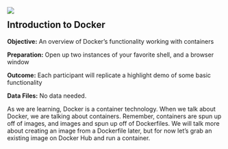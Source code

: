 
<img style="float: left" src="https://user-images.githubusercontent.com/21102559/41428354-d2fd1052-6fd7-11e8-8824-d4873955d89c.png">

## Introduction to Docker 

**Objective:** An overview of Docker’s functionality working with containers<br>

**Preparation:** Open up two instances of your favorite shell, and a browser window<br>

**Outcome:** Each participant will replicate a highlight demo of some basic functionality<br>

**Data Files:** No data needed.<br>

As we are learning, Docker is a container technology. When we talk about Docker, we are talking about containers. Remember, containers are spun up off of images, and images and spun up off of Dockerfiles. We will talk more about creating an image from a Dockerfile later, but for now let’s grab an existing image on Docker Hub and run a container.